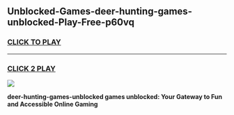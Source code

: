 
## Unblocked-Games-deer-hunting-games-unblocked-Play-Free-p60vq
<h3>
<a href="https://premium76.site?title=deer-hunting-games-unblocked&ref=09A">CLICK TO PLAY</a></h3>
<hr>

<h3>
<a href="https://premium76.site?title=deer-hunting-games-unblocked&ref=09A">CLICK 2 PLAY</a>
  
</h3>

<a href="https://premium76.site?title=deer-hunting-games-unblocked&ref=09A"><img src="https://clearcache.store/games.png"></a>


**deer-hunting-games-unblocked games unblocked: Your Gateway to Fun and Accessible Online Gaming**
